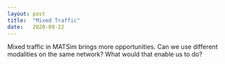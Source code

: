 ```yaml
---
layout: post
title:  "Mixed Traffic"
date:   2020-09-22
---
```


<p class="intro"><span class="dropcap">M</span>ixed traffic in MATSim brings more opportunities. Can we use different modalities on the same network? What would that enable us to do?</p>

<!-- just type out the text without html -->

